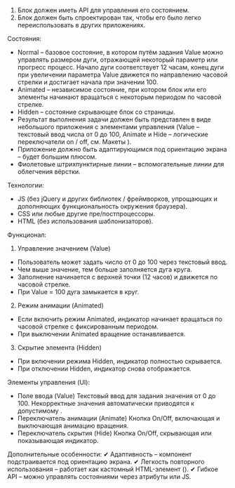 1. Блок должен иметь API для управления его состоянием.
2. Блок должен быть спроектирован так, чтобы его было легко переиспользовать в
других приложениях.

Состояния:
- Normal – базовое состояние, в котором путём задания Value можно управлять
размером дуги, отражающей некоторый параметр или прогресс процесс. Начало
дуги соответствует 12 часам, конец дуги при увеличении параметра Value
движется по направлению часовой стрелки и достигает начала при значении 100.
- Animated – независимое состояние, при котором блок или его элементы
начинают вращаться с некоторым периодом по часовой стрелке.
- Hidden – состояние скрывающее блок со страницы.
- Результат выполнения задачи должен быть представлен в виде небольшого
приложения с элементами управления (Value – текстовый ввод числа от 0 до 100,
Animate и Hide – логические переключатели on / off, см. Макеты ).
- Приложение должно быть адаптирующимся под ориентацию экрана – будет большим
плюсом.
- Фиолетовые штрихпунктирные линии – вспомогательные линии для облегчения
вёрстки.

Технологии:
- JS (без jQuery и других библиотек / фреймворков, упрощающих и дополняющих
функциональность окружения браузера).
- CSS или любые другие пре/постпроцессоры.
- HTML (без использования шаблонизаторов). 

Функционал:
1. Управление значением (Value)
- Пользователь может задать число от 0 до 100 через текстовый ввод.
- Чем выше значение, тем больше заполняется дуга круга.
- Заполнение начинается с верхней точки (12 часов) и движется по часовой стрелке.
- При Value = 100 дуга замыкается в круг.
2. Режим анимации (Animated)
- Если включить режим Animated, индикатор начинает вращаться по часовой стрелке с фиксированным периодом.
- При выключении Animated вращение останавливается.
3. Скрытие элемента (Hidden)
- При включении режима Hidden, индикатор полностью скрывается.
- При отключении Hidden, индикатор снова отображается.
  
Элементы управления (UI):
- Поле ввода (Value)
Текстовый ввод для задания значения от 0 до 100.
Некорректные значения автоматически приводятся к допустимому .
- Переключатель анимации (Animate)
Кнопка On/Off, включающая и выключающая анимацию вращения.
- Переключатель скрытия (Hide)
Кнопка On/Off, скрывающая или показывающая индикатор.

Дополнительные особенности:
✔ Адаптивность – компонент подстраивается под ориентацию экрана.
✔ Легкость повторного использования – работает как кастомный HTML-элемент (<progress-bar>).
✔ Гибкое API – можно управлять состояниями через атрибуты или JS.
